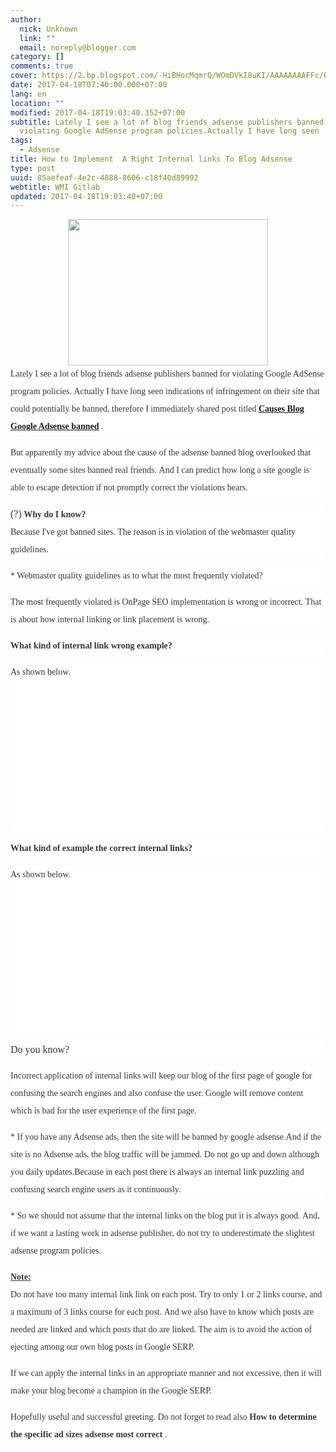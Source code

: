 ```yaml
---
author:
  nick: Unknown
  link: ""
  email: noreply@blogger.com
category: []
comments: true
cover: https://2.bp.blogspot.com/-HiBHocMqmrQ/WOmDVkI8uKI/AAAAAAAAFFc/BKA_t9kCVWowkvq-u4JHs5AKDaQF8v5LQCLcB/s320/Internal-linking-1.jpg
date: 2017-04-18T07:40:00.000+07:00
lang: en
location: ""
modified: 2017-04-18T19:03:40.352+07:00
subtitle: Lately I see a lot of blog friends adsense publishers banned for
  violating Google AdSense program policies.Actually I have long seen
tags:
  - Adsense
title: How to Implement  A Right Internal links To Blog Adsense
type: post
uuid: 85aefeaf-4e2c-4888-8606-c18f40d89992
webtitle: WMI Gitlab
updated: 2017-04-18T19:03:40+07:00
---
```


<div dir="ltr" style="text-align: left;" trbidi="on"><div class="separator" style="clear: both; text-align: center;"><a href="https://2.bp.blogspot.com/-HiBHocMqmrQ/WOmDVkI8uKI/AAAAAAAAFFc/BKA_t9kCVWowkvq-u4JHs5AKDaQF8v5LQCLcB/s1600/Internal-linking-1.jpg" imageanchor="1" style="margin-left: 1em; margin-right: 1em;" rel="noopener noreferer nofollow"><img border="0" height="234" src="https://2.bp.blogspot.com/-HiBHocMqmrQ/WOmDVkI8uKI/AAAAAAAAFFc/BKA_t9kCVWowkvq-u4JHs5AKDaQF8v5LQCLcB/s320/Internal-linking-1.jpg" width="320"></a></div><div style="background-color: white; color: #353535; font-family: Merriweather, 'Times New Roman', Times, serif; line-height: 28px; margin-bottom: 1em; padding: 0px;"><span class="notranslate">Lately I see a lot of blog friends adsense publishers banned for violating Google AdSense program policies.</span>&nbsp;<span class="notranslate">Actually I have long seen indications of infringement on their site that could potentially be banned, therefore I immediately shared post titled&nbsp;<b><a href="http://www.webmanajemen.com/2017/04/causes-blog-website-or-site-google-adsense-ban.html" target="_blank" rel="noopener noreferer nofollow">Causes Blog Google Adsense banned</a></b>&nbsp;.</span></div><div style="background-color: white; color: #353535; font-family: Merriweather, 'Times New Roman', Times, serif; line-height: 28px; margin-bottom: 1em; padding: 0px;"><span class="notranslate">But apparently my advice about the cause of the adsense banned blog overlooked that eventually some sites banned real friends.</span>&nbsp;<span class="notranslate">And I can predict how long a site google is able to escape detection if not promptly correct the violations bears.</span></div><div style="background-color: white; color: #353535; font-family: Merriweather, 'Times New Roman', Times, serif; line-height: 28px; margin-bottom: 1em; padding: 0px;"><span class="notranslate"><span class="amp-wp-inline-e83b3001d8045eddbc5ff9e9b885e24e" style="font-size: medium;">(?)</span>&nbsp;<b>Why do I know?</b></span><br><span class="notranslate">Because I've got banned sites.</span>&nbsp;<span class="notranslate">The reason is in violation of the webmaster quality guidelines.</span></div><div style="background-color: white; color: #353535; font-family: Merriweather, 'Times New Roman', Times, serif; line-height: 28px; margin-bottom: 1em; padding: 0px;"><span class="notranslate">* Webmaster quality guidelines as to what the most frequently violated?</span></div><div style="background-color: white; color: #353535; font-family: Merriweather, 'Times New Roman', Times, serif; line-height: 28px; margin-bottom: 1em; padding: 0px;"><span class="notranslate">The most frequently violated is OnPage SEO implementation is wrong or incorrect.</span>&nbsp;<span class="notranslate">That is about how internal linking or link placement is wrong.</span></div><div style="background-color: white; color: #353535; font-family: Merriweather, 'Times New Roman', Times, serif; line-height: 28px; margin-bottom: 1em; padding: 0px;"><span class="notranslate"><b>What kind of internal link wrong example?</b></span></div><div style="background-color: white; color: #353535; font-family: Merriweather, 'Times New Roman', Times, serif; line-height: 28px; margin-bottom: 1em; padding: 0px;"><span class="notranslate">As shown below.</span><br><amp-img alt="" class="aligncenter amp-wp-enforced-sizes i-amphtml-element i-amphtml-layout-responsive i-amphtml-layout-size-defined i-amphtml-layout" height="292" sizes="(min-width: 400px) 400px, 100vw" src="http://juragancipir.com/wp-content/uploads/2014/02/Internal-linking-1.jpg" style="display: block; margin: 0px auto; max-width: 100%; overflow: hidden !important; position: relative; width: 100vw;" width="400"><i-amphtml-sizer style="display: block; padding-top: 239.4375px;"></i-amphtml-sizer><img alt="" class="i-amphtml-fill-content i-amphtml-replaced-content" src="http://juragancipir.com/wp-content/uploads/2014/02/Internal-linking-1.jpg" style="border: none !important; bottom: 0px; display: block; height: 1px; left: 0px; margin: auto; min-height: 100%; min-width: 100%; padding: 0px !important; position: absolute; right: 0px; top: 0px; width: 1px;"></amp-img></div><div class="quads-location quads-ad4" id="quads-ad4" style="background-color: white; color: #353535; font-family: Merriweather, 'Times New Roman', Times, serif; line-height: 28px;"></div><div style="background-color: white; color: #353535; font-family: Merriweather, 'Times New Roman', Times, serif; line-height: 28px; margin-bottom: 1em; padding: 0px;"><span class="notranslate"><b>What kind of example the correct internal links?</b></span></div><div style="background-color: white; color: #353535; font-family: Merriweather, 'Times New Roman', Times, serif; line-height: 28px; margin-bottom: 1em; padding: 0px;"><span class="notranslate">As shown below.</span><br><amp-img alt="" class="aligncenter amp-wp-enforced-sizes i-amphtml-element i-amphtml-layout-responsive i-amphtml-layout-size-defined i-amphtml-layout" height="291" sizes="(min-width: 400px) 400px, 100vw" src="http://juragancipir.com/wp-content/uploads/2014/02/Internal-linking-2.jpg" style="display: block; margin: 0px auto; max-width: 100%; overflow: hidden !important; position: relative; width: 100vw;" width="400"><i-amphtml-sizer style="display: block; padding-top: 238.609375px;"></i-amphtml-sizer><img alt="" class="i-amphtml-fill-content i-amphtml-replaced-content" src="http://juragancipir.com/wp-content/uploads/2014/02/Internal-linking-2.jpg" style="border: none !important; bottom: 0px; display: block; height: 1px; left: 0px; margin: auto; min-height: 100%; min-width: 100%; padding: 0px !important; position: absolute; right: 0px; top: 0px; width: 1px;"></amp-img></div><div class="quads-location quads-ad2" id="quads-ad2" style="background-color: white; color: #353535; font-family: Merriweather, 'Times New Roman', Times, serif; line-height: 28px;"></div><div style="background-color: white; color: #353535; font-family: Merriweather, 'Times New Roman', Times, serif; line-height: 28px; margin-bottom: 1em; padding: 0px;"><span class="notranslate"><span class="amp-wp-inline-e83b3001d8045eddbc5ff9e9b885e24e" style="font-size: medium;">Do you know?</span></span></div><div style="background-color: white; color: #353535; font-family: Merriweather, 'Times New Roman', Times, serif; line-height: 28px; margin-bottom: 1em; padding: 0px;"><span class="notranslate">Incorrect application of internal links will keep our blog of the first page of google for confusing the search engines and also confuse the user.</span>&nbsp;<span class="notranslate">Google will remove content which is bad for the user experience of the first page.</span></div><div style="background-color: white; color: #353535; font-family: Merriweather, 'Times New Roman', Times, serif; line-height: 28px; margin-bottom: 1em; padding: 0px;"><span class="notranslate">* If you have any Adsense ads, then the site will be banned by google adsense.</span><span class="notranslate">And if the site is no Adsense ads, the blog traffic will be jammed.</span>&nbsp;<span class="notranslate">Do not go up and down although you daily updates.</span><span class="notranslate">Because in each post there is always an internal link puzzling and confusing search engine users as it continuously.</span></div><div style="background-color: white; color: #353535; font-family: Merriweather, 'Times New Roman', Times, serif; line-height: 28px; margin-bottom: 1em; padding: 0px;"><span class="notranslate">* So we should not assume that the internal links on the blog put it is always good.</span>&nbsp;<span class="notranslate">And, if we want a lasting work in adsense publisher, do not try to underestimate the slightest adsense program policies.</span></div><div style="background-color: white; color: #353535; font-family: Merriweather, 'Times New Roman', Times, serif; line-height: 28px; margin-bottom: 1em; padding: 0px;"><span class="notranslate"><b><u>Note:</u></b></span><br><span class="notranslate">Do not have too many internal link link on each post.</span>&nbsp;<span class="notranslate">Try to only 1 or 2 links course, and a maximum of 3 links course for each post.</span>&nbsp;<span class="notranslate">And we also have to know which posts are needed are linked and which posts that do are linked.</span>&nbsp;<span class="notranslate">The aim is to avoid the action of ejecting among our own blog posts in Google SERP.</span></div><div style="background-color: white; color: #353535; font-family: Merriweather, 'Times New Roman', Times, serif; line-height: 28px; margin-bottom: 1em; padding: 0px;"><span class="notranslate">If we can apply the internal links in an appropriate manner and not excessive, then it will make your blog become a champion in the Google SERP.</span></div><div style="background-color: white; color: #353535; font-family: Merriweather, 'Times New Roman', Times, serif; line-height: 28px; margin-bottom: 1em; padding: 0px;"><span class="notranslate">Hopefully useful and successful greeting.</span>&nbsp;<span class="notranslate">Do not forget to read also&nbsp;<b>How to determine the specific ad sizes adsense most correct</b>&nbsp;.</span></div></div>